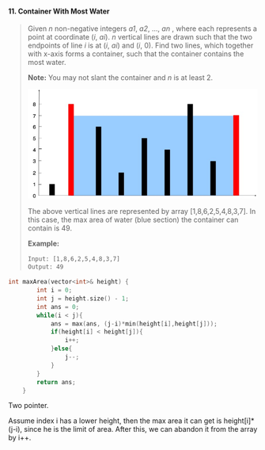 #### 11. Container With Most Water

> Given *n* non-negative integers *a1*, *a2*, ..., *an* , where each represents a point at coordinate (*i*, *ai*). *n* vertical lines are drawn such that the two endpoints of line *i* is at (*i*, *ai*) and (*i*, 0). Find two lines, which together with x-axis forms a container, such that the container contains the most water.
>
> **Note:** You may not slant the container and *n* is at least 2.
>
> 
>
> ![img](README.assets/question_11-9701039.jpg)
>
> The above vertical lines are represented by array [1,8,6,2,5,4,8,3,7]. In this case, the max area of water (blue section) the container can contain is 49.
>
> 
>
> **Example:**
>
> ```
> Input: [1,8,6,2,5,4,8,3,7]
> Output: 49
> ```

```c++
int maxArea(vector<int>& height) {
        int i = 0;
        int j = height.size() - 1;
        int ans = 0;
        while(i < j){
            ans = max(ans, (j-i)*min(height[i],height[j]));
            if(height[i] < height[j]){
                i++;
            }else{
                j--;
            }
        }
        return ans;
    }
```

Two pointer.

Assume index i has a lower height, then the max area it can get is  height[i]*(j-i), since he is the limit of area. After this, we can abandon it from the array by i++.